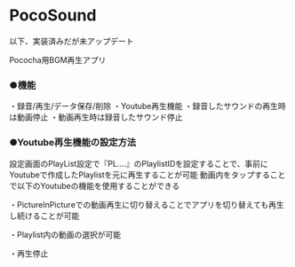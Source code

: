 # PocoSound

以下、実装済みだが未アップデート

Pococha用BGM再生アプリ

### ●機能
・録音/再生/データ保存/削除
・Youtube再生機能
・録音したサウンドの再生時は動画停止
・動画再生時は録音したサウンド停止

### ●Youtube再生機能の設定方法
設定画面のPlayList設定で『PL....』のPlaylistIDを設定することで、事前にYoutubeで作成したPlaylistを元に再生することが可能
動画内をタップすることで以下のYoutubeの機能を使用することができる

・PictureInPictureでの動画再生に切り替えることでアプリを切り替えても再生し続けることが可能

・Playlist内の動画の選択が可能

・再生停止
